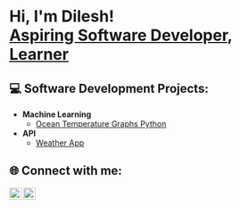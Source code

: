 <h1>Hi, I'm Dilesh! <br/><a href="https://github.com/dileshm">Aspiring Software Developer</a>, <a href="https://www.linkedin.com/in/dilesh-makanjee/">Learner</a></h1>

<h2> 💻 Software Development Projects:</h2>

- <b>Machine Learning</b>
  - <a href="https://github.com/dileshm/Python-Projects/tree/main/OceanDataScience">Ocean Temperature Graphs Python</a>
- <b>API</b>
  - <a href="https://github.com/dileshm/Python-Projects/tree/main/APIWeatherApp">Weather App</a>

<h2> 🌐 Connect with me:</h2>

<a href="https://www.linkedin.com/in/dilesh-makanjee/">
  <img align="left" alt="Dilesh Makanjee | LinkedIn" width="22px" src="https://img.shields.io/badge/LinkedIn-FFFFFF?style=for-the-badge&logo=linkedin&logoColor=0072b1" />
</a>
<a href="mailto:dilesh.makanjee@hotmail.com">
  <img align="left" alt="Dilesh Makanjee | Outlook" width="22px" src="https://img.shields.io/badge/Outlook-FFFFFF?style=for-the-badge&logo=microsoftoutlook&logoColor=0078D4" />
</a>
<!--
